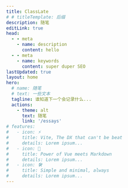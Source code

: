 ```yaml
---
title: ClassLate
# # titleTemplate: 后缀
description: 随笔
editLink: true
head:
  - - meta
    - name: description
      content: hello
  - - meta
    - name: keywords
      content: super duper SEO
lastUpdated: true
layout: home
hero:
  # name: 随笔
  # text: 一些文本
  tagline: 谁知道下一个会记录什么...
  actions:
    - theme: alt
      text: 随笔
      link: '/essays'
# features:
#   - icon: ⚡️
#     title: Vite, The DX that can't be beat
#     details: Lorem ipsum...
#   - icon: 🖖
#     title: Power of Vue meets Markdown
#     details: Lorem ipsum...
#   - icon: 🛠️
#     title: Simple and minimal, always
#     details: Lorem ipsum...
---
```

